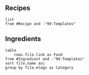 

## Recipes
```dataview
list
from #Recipe and -"99-Templates"
```

## Ingredients
```dataview
table 
	rows.file.link as Food
from #Ingredient and -"99-Templates"
sort file.name asc
group by file.etags as Category
```